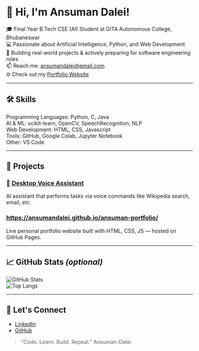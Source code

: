 # 👋 Hi, I'm Ansuman Dalei!

🎓 Final Year B.Tech CSE (AI) Student at GITA Autonomous College, Bhubaneswar  
💻 Passionate about Artificial Intelligence, Python, and Web Development  
🚀 Building real-world projects & actively preparing for software engineering roles  
📫 Reach me: [ansumandalei@email.com](mailto:ansumandalei@email.com)  
🌐  Check out my [Portfolio Website](https://ansumandalei.github.io/ansuman-portfolio/)

---

## 🛠️ Skills
Programming Languages: Python, C, Java  
AI & ML: scikit-learn, OpenCV, SpeechRecognition, NLP  
Web Development: HTML, CSS, Javascript  
Tools: GitHub, Google Colab, Jupyter Notebook  
Other: VS Code

---

## 📂 Projects
### 🧠 [Desktop Voice Assistant](https://github.com/AnsumanDalei/desktop-voice-assistant)
AI assistant that performs tasks via voice commands like Wikipedia search, email, etc.
### https://ansumandalei.github.io/ansuman-portfolio/
Live personal portfolio website built with HTML, CSS, JS — hosted on GitHub Pages.


---

## 📈 GitHub Stats *(optional)*
![GitHub Stats](https://github-readme-stats.vercel.app/api?username=AnsumanDalei&show_icons=true&theme=radical)  
![Top Langs](https://github-readme-stats.vercel.app/api/top-langs/?username=AnsumanDalei&layout=compact&theme=radical)

---

## 📌 Let's Connect
* [LinkedIn](https://www.linkedin.com/in/ansuman-dalei-614b81277/)
* [GitHub](https://github.com/AnsumanDalei)

> "Code. Learn. Build. Repeat."
 Ansuman-Dalei
